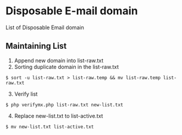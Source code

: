 # Disposable E-mail domain

List of Disposable Email domain

## Maintaining List
1. Append new domain into list-raw.txt
2. Sorting duplicate domain in the list-raw.txt
```console
$ sort -u list-raw.txt > list-raw.temp && mv list-raw.temp list-raw.txt
```
3. Verify list
```console
$ php verifymx.php list-raw.txt new-list.txt
```
4. Replace new-list.txt to list-active.txt
```console
$ mv new-list.txt list-active.txt
```
